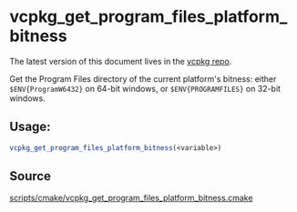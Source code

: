 # vcpkg_get_program_files_platform_bitness

The latest version of this document lives in the [vcpkg repo](https://github.com/Microsoft/vcpkg/blob/master/docs/maintainers/vcpkg_get_program_files_platform_bitness.md).

Get the Program Files directory of the current platform's bitness:
either `$ENV{ProgramW6432}` on 64-bit windows,
or `$ENV{PROGRAMFILES}` on 32-bit windows.

## Usage:
```cmake
vcpkg_get_program_files_platform_bitness(<variable>)
```

## Source
[scripts/cmake/vcpkg\_get\_program\_files\_platform\_bitness.cmake](https://github.com/Microsoft/vcpkg/blob/master/scripts/cmake/vcpkg_get_program_files_platform_bitness.cmake)

